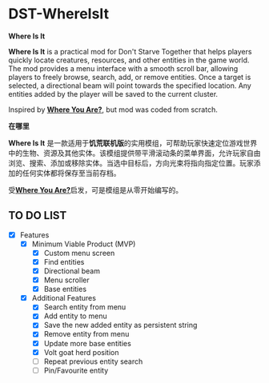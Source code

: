 # DST-WhereIsIt

**Where Is It**

**Where Is It** is a practical mod for Don't Starve Together that helps players quickly locate creatures, resources, and other entities in the game world. The mod provides a menu interface with a smooth scroll bar, allowing players to freely browse, search, add, or remove entities. Once a target is selected, a directional beam will point towards the specified location. Any entities added by the player will be saved to the current cluster.

Inspired by [**Where You Are?**](https://steamcommunity.com/sharedfiles/filedetails/?id=2823963520&searchtext=Where+you+are), but mod was coded from scratch.

**在哪里**

**Where Is It** 是一款适用于**饥荒联机版**的实用模组，可帮助玩家快速定位游戏世界中的生物、资源及其他实体。该模组提供带平滑滚动条的菜单界面，允许玩家自由浏览、搜索、添加或移除实体。当选中目标后，方向光束将指向指定位置。玩家添加的任何实体都将保存至当前存档。

受[**Where You Are?**](https://steamcommunity.com/sharedfiles/filedetails/?id=2823963520&searchtext=Where+you+are)启发，可是模组是从零开始编写的。

## TO DO LIST
- [x] Features
    - [x] Minimum Viable Product (MVP)
        - [x] Custom menu screen
        - [x] Find entities 
        - [x] Directional beam
        - [x] Menu scroller
        - [x] Base entities
    - [x] Additional Features
        - [x] Search entity from menu
        - [x] Add entity to menu
        - [x] Save the new added entity as persistent string
        - [x] Remove entity from menu
        - [x] Update more base entities
        - [x] Volt goat herd position
        - [ ] Repeat previous entity search
        - [ ] Pin/Favourite entity